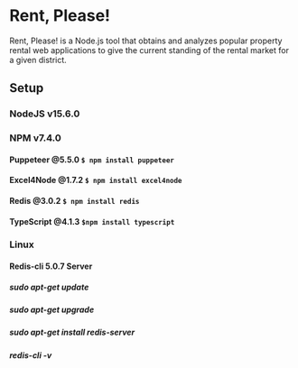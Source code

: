 # Rent, Please!

Rent, Please! is a Node.js tool that obtains and analyzes popular property rental web applications to give the current standing of the rental market for a given district.

## Setup
### NodeJS v15.6.0
### NPM v7.4.0
#### Puppeteer @5.5.0 `$ npm install puppeteer`
#### Excel4Node @1.7.2 `$ npm install excel4node`
#### Redis @3.0.2 `$ npm install redis`
#### TypeScript @4.1.3 `$npm install typescript`

### Linux
#### Redis-cli 5.0.7 Server
##### sudo apt-get update
##### sudo apt-get upgrade
##### sudo apt-get install redis-server
##### redis-cli -v
